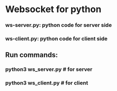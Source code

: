 # Websocket for python

### ws-server.py: python code for server side

### ws-client.py: python code for client side


## Run commands:

### python3 ws_server.py # for server

### python3 ws_client.py # for client


